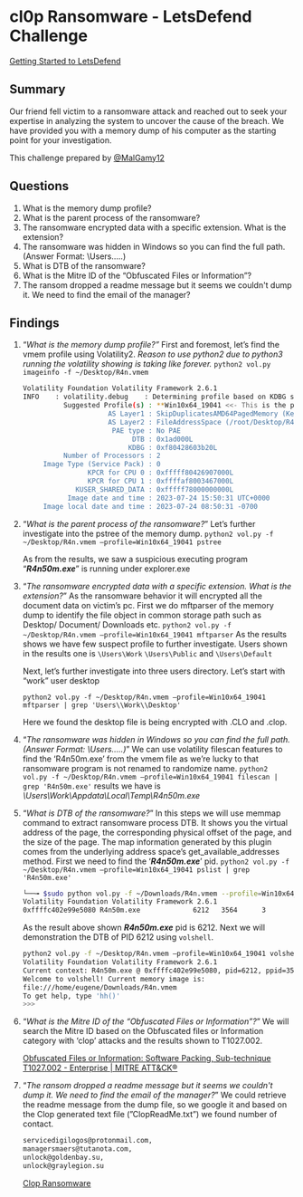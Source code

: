 # cl0p Ransomware - LetsDefend Challenge

[Getting Started to LetsDefend](https://app.letsdefend.io/challenge/cl0p-ransomware)

## Summary

Our friend fell victim to a ransomware attack and reached out to seek your expertise in analyzing the system to uncover the cause of the breach. We have provided you with a memory dump of his computer as the starting point for your investigation.

This challenge prepared by [@MalGamy12](https://twitter.com/MalGamy12)

## Questions

1. What is the memory dump profile?
2. What is the parent process of the ransomware?
3. The ransomware encrypted data with a specific extension. What is the extension?
4. The ransomware was hidden in Windows so you can find the full path. (Answer Format: \Users\.....)
5. What is DTB of the ransomware?
6. What is the Mitre ID of the “Obfuscated Files or Information”?
7. The ransom dropped a readme message but it seems we couldn't dump it. We need to find the email of the manager?

## Findings

1. “*What is the memory dump profile?”* First and foremost, let’s find the vmem profile using Volatility2. *Reason to use python2 due to python3 running the volatility showing is taking like forever.*
`python2 vol.py imageinfo -f ~/Desktop/R4n.vmem`
    
    ```bash
    Volatility Foundation Volatility Framework 2.6.1
    INFO    : volatility.debug    : Determining profile based on KDBG search...
              Suggested Profile(s) : **Win10x64_19041 <<- This is the profile we should use**
                         AS Layer1 : SkipDuplicatesAMD64PagedMemory (Kernel AS)
                         AS Layer2 : FileAddressSpace (/root/Desktop/R4n.vmem)
                          PAE type : No PAE
                               DTB : 0x1ad000L
                              KDBG : 0xf80428603b20L
              Number of Processors : 2
         Image Type (Service Pack) : 0
                    KPCR for CPU 0 : 0xfffff80426907000L
                    KPCR for CPU 1 : 0xffffaf8003467000L
                 KUSER_SHARED_DATA : 0xfffff78000000000L
               Image date and time : 2023-07-24 15:50:31 UTC+0000
         Image local date and time : 2023-07-24 08:50:31 -0700
    ```
    
2. “*What is the parent process of the ransomware?*” Let’s further investigate into the pstree of the memory dump. `python2 vol.py -f ~/Desktop/R4n.vmem —profile=Win10x64_19041 pstree`  
    
    As from the results, we saw a suspicious executing program “***R4n50m.exe***” is running under explorer.exe
    
3. “*The ransomware encrypted data with a specific extension. What is the extension?*” As the ransomware behavior it will encrypted all the document data on victim’s pc. First we do mftparser of the memory dump to identify the file object in common storage path such as Desktop/ Document/ Downloads etc. 
`python2 vol.py -f ~/Desktop/R4n.vmem —profile=Win10x64_19041 mftparser`
As the results shows we have few suspect profile to further investigate. Users shown in the results one is `\Users\Work` `\Users\Public` and `\Users\Default`
    
    Next, let’s further investigate into three users directory. Let’s start with “work” user desktop
    
    `python2 vol.py -f ~/Desktop/R4n.vmem —profile=Win10x64_19041 mftparser | grep 'Users\\Work\\Desktop'`
    
    Here we found the desktop file is being encrypted with  .CLO and .clop.
    
4. “*The ransomware was hidden in Windows so you can find the full path. (Answer Format: \Users\.....)*” We can use volatility filescan features to find the ‘R4n50m.exe’ from the vmem file as we’re lucky to that ransomware program is not renamed to randomize name.
`python2 vol.py -f ~/Desktop/R4n.vmem —profile=Win10x64_19041 filescan | grep 'R4n50m.exe'`
results we have is *\Users\Work\Appdata\Local\Temp\R4n50m.exe*
5. “*What is DTB of the ransomware?*” In this steps we will use memmap command to extract ransomware process DTB. It shows you the virtual address of the page, the corresponding physical offset of the page, and the size of the page. The map information generated by this plugin comes from the underlying address space’s get_available_addresses method. First we need to find the ‘***R4n50m.exe***’ pid.
`python2 vol.py -f ~/Desktop/R4n.vmem —profile=Win10x64_19041 pslist | grep 'R4n50m.exe'`
    
    ```bash
    └──╼ $sudo python vol.py -f ~/Downloads/R4n.vmem --profile=Win10x64_19041 pslist | grep 'R4n50m.exe'
    Volatility Foundation Volatility Framework 2.6.1
    0xffffc402e99e5080 R4n50m.exe             6212   3564      3        0      1      1 2023-07-24 15:45:04 UTC+0000
    ```
    
    As the result above shown ***R4n50m.exe*** pid is 6212. Next we will demonstration the DTB of PID 6212 using `volshell`.
    
    ```bash
    python2 vol.py -f ~/Desktop/R4n.vmem —profile=Win10x64_19041 volshell -p 6212
    Volatility Foundation Volatility Framework 2.6.1
    Current context: R4n50m.exe @ 0xffffc402e99e5080, pid=6212, ppid=3564 DTB=0x45ebb000
    Welcome to volshell! Current memory image is:
    file:///home/eugene/Downloads/R4n.vmem
    To get help, type 'hh()'
    >>>
    ```
    
6. “*What is the Mitre ID of the “Obfuscated Files or Information”?*” We will search the Mitre ID based on the Obfuscated files or Information category with ‘clop’ attacks and the results shown to T1027.002.
    
    [Obfuscated Files or Information: Software Packing, Sub-technique T1027.002 - Enterprise | MITRE ATT&CK®](https://attack.mitre.org/techniques/T1027/002/)
    
7. “*The ransom dropped a readme message but it seems we couldn't dump it. We need to find the email of the manager?*” We could retrieve the readme message from the dump file, so we google it and based on the Clop generated text file (”ClopReadMe.txt”) we found number of contact.
    
    ```bash
    servicedigilogos@protonmail.com, 
    managersmaers@tutanota.com, 
    unlock@goldenbay.su, 
    unlock@graylegion.su
    ```
    
    [Clop Ransomware](https://www.pcrisk.com/removal-guides/14451-clop-ransomware)
